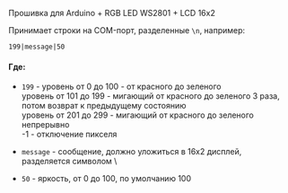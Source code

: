 Прошивка для Arduino + RGB LED WS2801 + LCD 16x2

Принимает строки на COM-порт, разделенные `\n`, например:

```
199|message|50
```

#### Где:
- `199` - уровень от 0 до 100 - от красного до зеленого  
        уровень от 101 до 199 - мигающий от красного до зеленого 3 раза, потом возврат к предыдущему состоянию  
        уровень от 201 до 299 - мигающий от красного до зеленого непрерывно  
        -1 - отключение пикселя

- `message` - сообщение, должно уложиться в 16х2 дисплей, разделяется символом \\

- `50` - яркость, от 0 до 100, по умолчанию 100